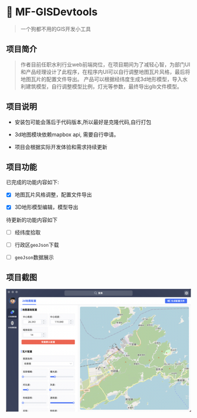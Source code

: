 # 🐶 MF-GISDevtools

> 一个狗都不用的GIS开发小工具

## 项目简介

> 作者目前任职水利行业web前端岗位，在项目期间为了减轻心智，为部门UI和产品经理设计了此程序，在程序内UI可以自行调整地图瓦片风格，最后将地图瓦片的配置文件导出。 产品可以根据经纬度生成3d地形模型，导入水利建筑模型，自行调整模型比例，灯光等参数，最终导出glb文件模型。

## 项目说明

- 安装包可能会落后于代码版本,所以最好是克隆代码,自行打包
  
- 3d地图模块依赖mapbox api, 需要自行申请。
  
- 项目会根据实际开发体验和需求持续更新
  

## 项目功能

已完成的功能内容如下:

- [x] 地图瓦片风格调整，配置文件导出
  
- [x] 3D地形模型编辑，模型导出
  

待更新的功能内容如下

- [ ] 经纬度拾取
  
- [ ] 行政区`geoJson`下载
  
- [ ] `geoJson`数据展示
  

## 项目截图

![](https://raw.githubusercontent.com/fengtianxi001/MF-GISDevtools/main/screenshot/01.png)
